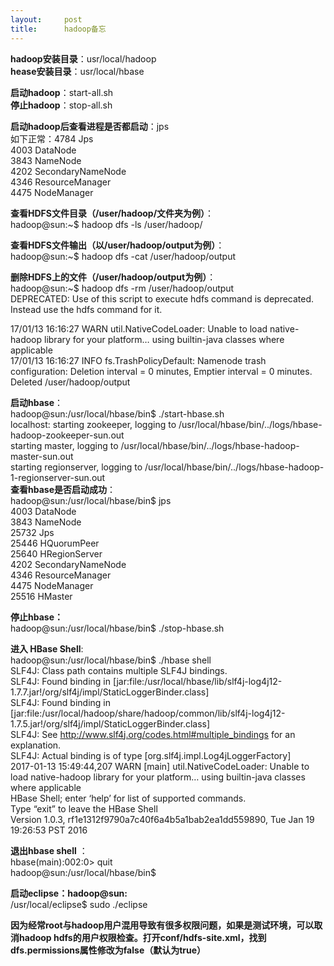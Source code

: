 ```yaml
---
layout:     post
title:      hadoop备忘
---
```

<div id="article_content" class="article_content clearfix csdn-tracking-statistics" data-pid="blog" data-mod="popu_307" data-dsm="post">
								            <div id="content_views" class="markdown_views prism-atom-one-dark">
							<!-- flowchart 箭头图标 勿删 -->
							<svg xmlns="http://www.w3.org/2000/svg" style="display: none;"><path stroke-linecap="round" d="M5,0 0,2.5 5,5z" id="raphael-marker-block" style="-webkit-tap-highlight-color: rgba(0, 0, 0, 0);"></path></svg>
							<p><strong>hadoop安装目录</strong>：usr/local/hadoop <br>
<strong>hease安装目录</strong>：usr/local/hbase</p>

<p><strong>启动hadoop</strong>：start-all.sh <br>
<strong>停止hadoop</strong>：stop-all.sh</p>

<p><strong>启动hadoop后查看进程是否都启动</strong>：jps <br>
如下正常：4784 Jps <br>
                4003 DataNode <br>
                3843 NameNode <br>
                4202 SecondaryNameNode <br>
                4346 ResourceManager <br>
                4475 NodeManager</p>

<p><strong>查看HDFS文件目录（/user/hadoop/文件夹为例）</strong>： <br>
hadoop@sun:~$ hadoop dfs -ls /user/hadoop/</p>

<p><strong>查看HDFS文件输出（以/user/hadoop/output为例）</strong>： <br>
hadoop@sun:~$ hadoop dfs -cat /user/hadoop/output</p>

<p><strong>删除HDFS上的文件（/user/hadoop/output为例）</strong>： <br>
hadoop@sun:~$ hadoop dfs -rm /user/hadoop/output <br>
DEPRECATED: Use of this script to execute hdfs command is deprecated. <br>
Instead use the hdfs command for it.</p>

<p>17/01/13 16:16:27 WARN util.NativeCodeLoader: Unable to load native-hadoop library for your platform… using builtin-java classes where applicable <br>
17/01/13 16:16:27 INFO fs.TrashPolicyDefault: Namenode trash configuration: Deletion interval = 0 minutes, Emptier interval = 0 minutes. <br>
Deleted /user/hadoop/output</p>

<p><strong>启动hbase</strong>： <br>
hadoop@sun:/usr/local/hbase/bin$ ./start-hbase.sh  <br>
localhost: starting zookeeper, logging to /usr/local/hbase/bin/../logs/hbase-hadoop-zookeeper-sun.out <br>
starting master, logging to /usr/local/hbase/bin/../logs/hbase-hadoop-master-sun.out <br>
starting regionserver, logging to /usr/local/hbase/bin/../logs/hbase-hadoop-1-regionserver-sun.out <br>
<strong>查看hbase是否启动成功</strong>： <br>
hadoop@sun:/usr/local/hbase/bin$ jps <br>
4003 DataNode <br>
3843 NameNode <br>
25732 Jps <br>
25446 HQuorumPeer <br>
25640 HRegionServer <br>
4202 SecondaryNameNode <br>
4346 ResourceManager <br>
4475 NodeManager <br>
25516 HMaster</p>

<p><strong>停止hbase：</strong> <br>
hadoop@sun:/usr/local/hbase/bin$ ./stop-hbase.sh </p>

<p><strong>进入 HBase Shell</strong>: <br>
hadoop@sun:/usr/local/hbase/bin$ ./hbase shell <br>
SLF4J: Class path contains multiple SLF4J bindings. <br>
SLF4J: Found binding in [jar:file:/usr/local/hbase/lib/slf4j-log4j12-1.7.7.jar!/org/slf4j/impl/StaticLoggerBinder.class] <br>
SLF4J: Found binding in [jar:file:/usr/local/hadoop/share/hadoop/common/lib/slf4j-log4j12-1.7.5.jar!/org/slf4j/impl/StaticLoggerBinder.class] <br>
SLF4J: See <a href="http://www.slf4j.org/codes.html#multiple_bindings" rel="nofollow">http://www.slf4j.org/codes.html#multiple_bindings</a> for an explanation. <br>
SLF4J: Actual binding is of type [org.slf4j.impl.Log4jLoggerFactory] <br>
2017-01-13 15:49:44,207 WARN  [main] util.NativeCodeLoader: Unable to load native-hadoop library for your platform… using builtin-java classes where applicable <br>
HBase Shell; enter ‘help’ for list of supported commands. <br>
Type “exit” to leave the HBase Shell <br>
Version 1.0.3, rf1e1312f9790a7c40f6a4b5a1bab2ea1dd559890, Tue Jan 19 19:26:53 PST 2016</p>

<p><strong>退出hbase shell</strong> ： <br>
hbase(main):002:0&gt; quit <br>
hadoop@sun:/usr/local/hbase/bin$ </p>

<p><strong>启动eclipse：hadoop@sun:</strong> <br>
/usr/local/eclipse$ sudo ./eclipse </p>

<p><strong>因为经常root与hadoop用户混用导致有很多权限问题，如果是测试环境，可以取消hadoop hdfs的用户权限检查。打开conf/hdfs-site.xml，找到dfs.permissions属性修改为false（默认为true）</strong></p>            </div>
						<link href="https://csdnimg.cn/release/phoenix/mdeditor/markdown_views-9e5741c4b9.css" rel="stylesheet">
                </div>